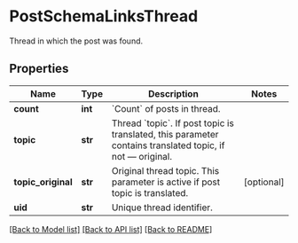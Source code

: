 # PostSchemaLinksThread

Thread in which the post was found.

## Properties
Name | Type | Description | Notes
------------ | ------------- | ------------- | -------------
**count** | **int** | &#x60;Count&#x60; of posts in thread. | 
**topic** | **str** | Thread &#x60;topic&#x60;. If post topic is translated, this parameter contains translated topic, if not — original. | 
**topic_original** | **str** | Original thread topic. This parameter is active if post topic is translated. | [optional] 
**uid** | **str** | Unique thread identifier. | 

[[Back to Model list]](../README.md#documentation-for-models) [[Back to API list]](../README.md#documentation-for-api-endpoints) [[Back to README]](../README.md)



